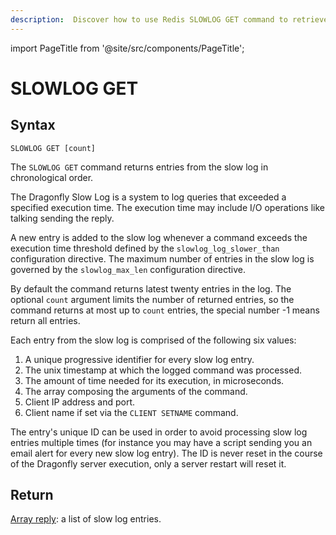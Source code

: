 ```yaml
---
description:  Discover how to use Redis SLOWLOG GET command to retrieve the list of slow commands.
---
```


import PageTitle from '@site/src/components/PageTitle';

# SLOWLOG GET

<PageTitle title="Redis SLOWLOG GET Command (Documentation) | Dragonfly" />

## Syntax

    SLOWLOG GET [count]

The `SLOWLOG GET` command returns entries from the slow log in chronological order.

The Dragonfly Slow Log is a system to log queries that exceeded a specified execution time.
The execution time may include I/O operations like talking sending the reply.

A new entry is added to the slow log whenever a command exceeds the execution time threshold
defined by the `slowlog_log_slower_than` configuration directive.
The maximum number of entries in the slow log is governed by the `slowlog_max_len` configuration directive.

By default the command returns latest twenty entries in the log. The optional `count` argument limits the number of returned entries, so the command returns at most up to `count` entries, the special number -1 means return all entries.

Each entry from the slow log is comprised of the following six values:

1. A unique progressive identifier for every slow log entry.
2. The unix timestamp at which the logged command was processed.
3. The amount of time needed for its execution, in microseconds.
4. The array composing the arguments of the command.
5. Client IP address and port.
6. Client name if set via the `CLIENT SETNAME` command.

The entry's unique ID can be used in order to avoid processing slow log entries multiple times (for instance you may have a script sending you an email alert for every new slow log entry).
The ID is never reset in the course of the Dragonfly server execution, only a server
restart will reset it.

## Return

[Array reply](https://redis.io/docs/latest/develop/reference/protocol-spec/#arrays): a list of slow log entries.
